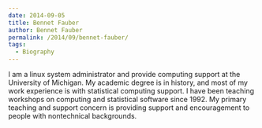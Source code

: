 ```yaml
---
date: 2014-09-05
title: Bennet Fauber
author: Bennet Fauber
permalink: /2014/09/bennet-fauber/
tags:
  - Biography
---
```

I am a linux system administrator and provide computing support at the University of Michigan. My academic degree is in history, and most of my work experience is with statistical computing support. I have been teaching workshops on computing and statistical software since 1992. My primary teaching and support concern is providing support and encouragement to people with nontechnical backgrounds.
